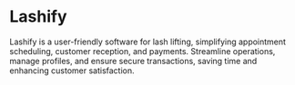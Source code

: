 # Lashify
Lashify is a user-friendly software for lash lifting, simplifying appointment scheduling, customer reception, and payments. Streamline operations, manage profiles, and ensure secure transactions, saving time and enhancing customer satisfaction.
